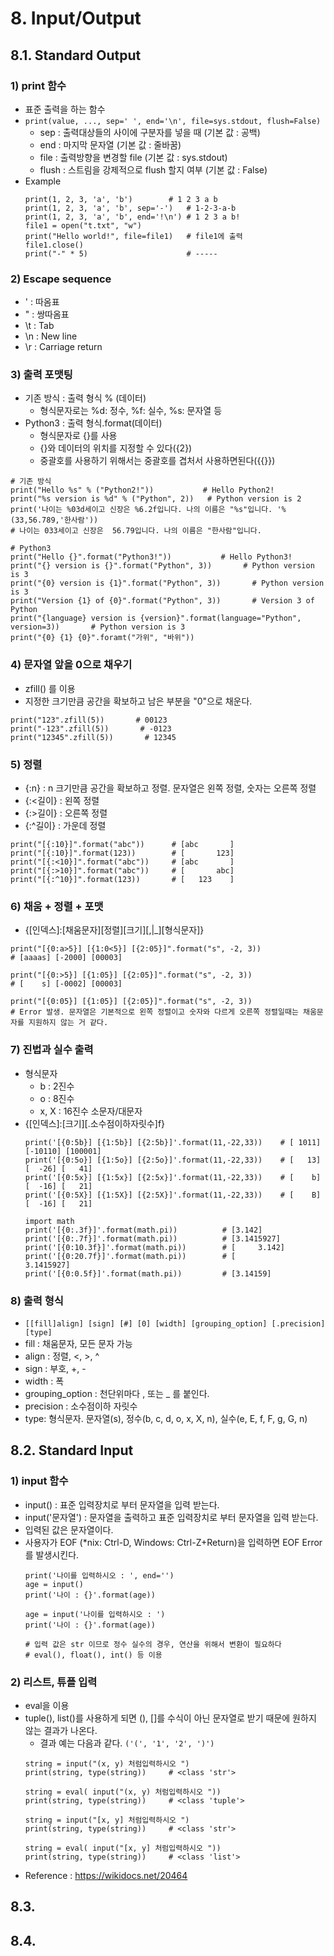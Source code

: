 # 8. Input/Output

## 8.1. Standard Output
### 1) print 함수
* 표준 출력을 하는 함수
* ```print(value, ..., sep=' ', end='\n', file=sys.stdout, flush=False)```
    * sep : 출력대상들의 사이에 구분자를 넣을 때 (기본 값 : 공백)
    * end : 마지막 문자열 (기본 값 : 줄바꿈)
    * file : 출력방향을 변경할 file (기본 값 : sys.stdout)
    * flush : 스트림을 강제적으로 flush 할지 여부 (기본 값 : False)
* Example
    ```
    print(1, 2, 3, 'a', 'b')        # 1 2 3 a b
    print(1, 2, 3, 'a', 'b', sep='-')   # 1-2-3-a-b
    print(1, 2, 3, 'a', 'b', end='!\n') # 1 2 3 a b!
    file1 = open("t.txt", "w")
    print("Hello world!", file=file1)   # file1에 출력
    file1.close()
    print("-" * 5)                      # -----
    ```

### 2) Escape sequence
* \' : 따옴표
* \" : 쌍따옴표
* \t : Tab
* \n : New line
* \r : Carriage return

    
### 3) 출력 포맷팅
* 기존 방식 : 출력 형식 % (데이터)
    * 형식문자로는 %d: 정수, %f: 실수, %s: 문자열 등
* Python3 : 출력 형식.format(데이터)
    * 형식문자로 {}를 사용
    * {}와 데이터의 위치를 지정할 수 있다({2})
    * 중괄호를 사용하기 위해서는 중괄호를 겹처서 사용하면된다({{}})
```
# 기존 방식
print("Hello %s" % ("Python2!"))           # Hello Python2!
print("%s version is %d" % ("Python", 2))   # Python version is 2
print('나이는 %03d세이고 신장은 %6.2f입니다. 나의 이름은 "%s"입니다. '%(33,56.789,'한사람'))
# 나이는 033세이고 신장은  56.79입니다. 나의 이름은 "한사람"입니다. 
  
# Python3
print("Hello {}".format("Python3!"))           # Hello Python3!
print("{} version is {}".format("Python", 3))       # Python version is 3
print("{0} version is {1}".format("Python", 3))       # Python version is 3
print("Version {1} of {0}".format("Python", 3))       # Version 3 of Python
print("{language} version is {version}".format(language="Python", version=3))       # Python version is 3
print("{0} {1} {0}".foramt("가위", "바위"))
```    


### 4) 문자열 앞을 0으로 채우기
* zfill() 를 이용
* 지정한 크기만큼 공간을 확보하고 남은 부분을 "0"으로 채운다.
```
print("123".zfill(5))       # 00123
print("-123".zfill(5))       # -0123
print("12345".zfill(5))       # 12345
```
    
### 5) 정렬
* {:n} : n 크기만큼 공간을 확보하고 정렬. 문자열은 왼쪽 정렬, 숫자는 오른쪽 정렬
* {:<길이} : 왼쪽 정렬
* {:>길이} : 오른쪽 정렬
* {:^길이} : 가운데 정렬
```
print("[{:10}]".format("abc"))      # [abc       ]
print("[{:10}]".format(123))        # [       123]
print("[{:<10}]".format("abc"))     # [abc       ]
print("[{:>10}]".format("abc"))     # [       abc]
print("[{:^10}]".format(123))       # [   123    ]
```


### 6) 채움 + 정렬 + 포맷
* {[인덱스]:[채움문자][정렬][크기][,|_][형식문자]}
```
print("[{0:a>5}] [{1:0<5}] [{2:05}]".format("s", -2, 3))
# [aaaas] [-2000] [00003]
    
print("[{0:>5}] [{1:05}] [{2:05}]".format("s", -2, 3))
# [    s] [-0002] [00003]
  
print("[{0:05}] [{1:05}] [{2:05}]".format("s", -2, 3))
# Error 발생. 문자열은 기본적으로 왼쪽 정렬이고 숫자와 다르게 오른쪽 정렬일때는 채움문자를 지원하지 않는 거 같다.
```


### 7) 진법과 실수 출력
* 형식문자
    * b : 2진수
    * o : 8진수
    * x, X : 16진수 소문자/대문자
* {[인덱스]:[크기][.소수점이하자릿수]f}
    ```
    print('[{0:5b}] [{1:5b}] [{2:5b}]'.format(11,-22,33))    # [ 1011] [-10110] [100001]
    print('[{0:5o}] [{1:5o}] [{2:5o}]'.format(11,-22,33))    # [   13] [  -26] [   41]
    print('[{0:5x}] [{1:5x}] [{2:5x}]'.format(11,-22,33))    # [    b] [  -16] [   21]
    print('[{0:5X}] [{1:5X}] [{2:5X}]'.format(11,-22,33))    # [    B] [  -16] [   21]
    
    import math
    print('[{0:.3f}]'.format(math.pi))          # [3.142]
    print('[{0:.7f}]'.format(math.pi))          # [3.1415927]
    print('[{0:10.3f}]'.format(math.pi))        # [     3.142]
    print('[{0:20.7f}]'.format(math.pi))        # [           3.1415927]
    print('[{0:0.5f}]'.format(math.pi))         # [3.14159]
    ```

### 8) 출력 형식
* ```[[fill]align] [sign] [#] [0] [width] [grouping_option] [.precision] [type]```
* fill : 채움문자, 모든 문자 가능
* align : 정렬, <, >, ^
* sign : 부호, +, -
* width : 폭
* grouping_option : 천단위마다 , 또는 _ 를 붙인다.
* precision : 소수점이하 자릿수
* type: 형식문자. 문자열(s), 정수(b, c, d, o, x, X, n), 실수(e, E, f, F, g, G, n)

    
    
## 8.2. Standard Input
### 1) input 함수
* input() : 표준 입력장치로 부터 문자열을 입력 받는다.
* input('문자열') : 문자열을 출력하고 표준 입력장치로 부터 문자열을 입력 받는다.
* 입력된 값은 문자열이다.
* 사용자가 EOF (*nix: Ctrl-D, Windows: Ctrl-Z+Return)을 입력하면 EOF Error를 발생시킨다.
    ```
    print('나이를 입력하시오 : ', end='')
    age = input()
    print('나이 : {}'.format(age))
  
    age = input('나이를 입력하시오 : ')
    print('나이 : {}'.format(age))
  
    # 입력 값은 str 이므로 정수 실수의 경우, 연산을 위해서 변환이 필요하다
    # eval(), float(), int() 등 이용
    ```


### 2) 리스트, 튜플 입력
* eval을 이용
* tuple(), list()를 사용하게 되면 (), []를 수식이 아닌 문자열로 받기 때문에 원하지 않는 결과가 나온다.
    * 결과 예는 다음과 같다. ```('(', '1', '2', ')')``` 
    ```
    string = input("(x, y) 처럼입력하시오 ")
    print(string, type(string))     # <class 'str'>
    
    string = eval( input("(x, y) 처럼입력하시오 "))
    print(string, type(string))     # <class 'tuple'>
    
    string = input("[x, y] 처럼입력하시오 ")
    print(string, type(string))     # <class 'str'>
    
    string = eval( input("[x, y] 처럼입력하시오 "))
    print(string, type(string))     # <class 'list'>
    ```
* Reference : https://wikidocs.net/20464


## 8.3. 


## 8.4. 






















